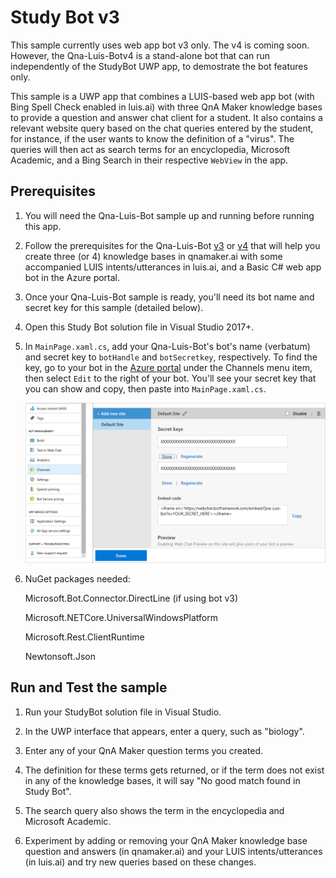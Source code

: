 # Study Bot v3

This sample currently uses web app bot v3 only. The v4 is coming soon. However, the Qna-Luis-Botv4 is a stand-alone bot that can run independently of the StudyBot UWP app, to demostrate the bot features only.

This sample is a UWP app that combines a LUIS-based web app bot (with Bing Spell Check enabled in luis.ai) with three QnA Maker knowledge bases to provide a question and answer chat client for a student. It also contains a relevant website query based on the chat queries entered by the student, for instance, if the user wants to know the definition of a "virus". The queries will then act as search terms for an encyclopedia, Microsoft Academic, and a Bing Search in their respective `WebView` in the app. 

## Prerequisites

1. You will need the Qna-Luis-Bot sample up and running before running this app. 

1. Follow the prerequisites for the Qna-Luis-Bot [v3](https://github.com/Azure-Samples/cognitive-services-studybot-csharp/blob/master/Qna-Luis-Bot/readme.md) or [v4](https://github.com/Azure-Samples/cognitive-services-studybot-csharp/tree/master/Qna-Luis-Botv4) that will help you create three (or 4) knowledge bases in qnamaker.ai with some accompanied LUIS intents/utterances in luis.ai, and a Basic C# web app bot in the Azure portal. 

1. Once your Qna-Luis-Bot sample is ready, you'll need its bot name and secret key for this sample (detailed below).

1. Open this Study Bot solution file in Visual Studio 2017+.

1. In `MainPage.xaml.cs`, add your Qna-Luis-Bot's bot's name (verbatum) and secret key to `botHandle` and `botSecretkey`, respectively. To find the key, go to your bot in the [Azure portal](https://ms.portal.azure.com) under the Channels menu item, then select `Edit` to the right of your bot. You'll see your secret key that you can show and copy, then paste into `MainPage.xaml.cs`. 
    
    <img src="/Assets/bot-secret-key.png">
    
1. NuGet packages needed: 

    Microsoft.Bot.Connector.DirectLine (if using bot v3)
    
    Microsoft.NETCore.UniversalWindowsPlatform
    
    Microsoft.Rest.ClientRuntime
    
    Newtonsoft.Json
    
## Run and Test the sample

1. Run your StudyBot solution file in Visual Studio.

1. In the UWP interface that appears, enter a query, such as "biology".

1. Enter any of your QnA Maker question terms you created.

1. The definition for these terms gets returned, or if the term does not exist in any of the knowledge bases, it will say "No good match found in Study Bot".

1. The search query also shows the term in the encyclopedia and Microsoft Academic.

1. Experiment by adding or removing your QnA Maker knowledge base question and answers (in qnamaker.ai) and your LUIS intents/utterances (in luis.ai) and try new queries based on these changes.
